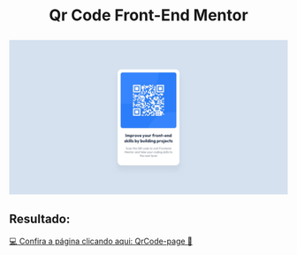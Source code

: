 <h1 align="center">
  <p align="center">Qr Code Front-End Mentor</p> 
</h1>

<img src="https://github.com/GabrielSnows/QR-code-component-Frontend-Mentor/blob/main/design/desktop-design.jpg" alt="Qr Code">

## Resultado:
[:computer: Confira a página clicando aqui: QrCode-page :tada:](https://gabrielsnows.github.io/QR-code-component-Frontend-Mentor)
